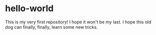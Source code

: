 # hello-world
This is my very first repository!
I hope it won't be my last. I hope this old dog can finally, finally, learn some new tricks.
